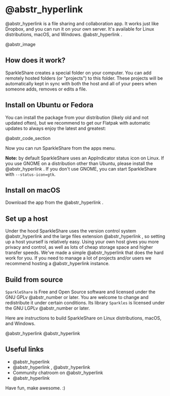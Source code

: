 #  @abstr_hyperlink 

@abstr_hyperlink is a file sharing and collaboration app. It works just like Dropbox, and you can run it on your own server. It's available for Linux distributions, macOS, and Windows. @abstr_hyperlink .

@abstr_image 

## How does it work?

SparkleShare creates a special folder on your computer. You can add remotely hosted folders (or "projects") to this folder. These projects will be automatically kept in sync with both the host and all of your peers when someone adds, removes or edits a file.

## Install on Ubuntu or Fedora

You can install the package from your distribution (likely old and not updated often), but we recommend to get our Flatpak with automatic updates to always enjoy the latest and greatest:

@abstr_code_section 

Now you can run SparkleShare from the apps menu.

**Note:** by default SparkleShare uses an AppIndicator status icon on Linux. If you use GNOME on a distribution other than Ubuntu, please install the @abstr_hyperlink . If you don't use GNOME, you can start SparkleShare with `--status-icon=gtk`.

## Install on macOS

Download the app from the @abstr_hyperlink .

## Set up a host

Under the hood SparkleShare uses the version control system @abstr_hyperlink and the large files extension @abstr_hyperlink , so setting up a host yourself is relatively easy. Using your own host gives you more privacy and control, as well as lots of cheap storage space and higher transfer speeds. We've made a simple @abstr_hyperlink that does the hard work for you. If you need to manage a lot of projects and/or users we recommend hosting a @abstr_hyperlink instance.

## Build from source

`SparkleShare` is Free and Open Source software and licensed under the GNU GPLv @abstr_number or later. You are welcome to change and redistribute it under certain conditions. Its library `Sparkles` is licensed under the GNU LGPLv @abstr_number or later.

Here are instructions to build SparkleShare on Linux distributions, macOS, and Windows.

@abstr_hyperlink @abstr_hyperlink 

## Useful links

  * @abstr_hyperlink 
  * @abstr_hyperlink , @abstr_hyperlink 
  * Community chatroom on @abstr_hyperlink 
  * @abstr_hyperlink 



Have fun, make awesome. :)
